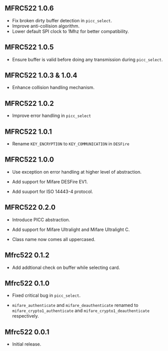 ## MFRC522 1.0.6  ##

*   Fix broken dirty buffer detection in `picc_select`.
*   Improve anti-collision algorithm.
*   Lower default SPI clock to 1Mhz for better compatibility.

## MFRC522 1.0.5  ##

*   Ensure buffer is valid before doing any transmission during `picc_select`.

## MFRC522 1.0.3 & 1.0.4  ##

*   Enhance collision handling mechanism.

## MFRC522 1.0.2 ##

*   Improve error handling in `picc_select`

## MFRC522 1.0.1 ##

*   Rename `KEY_ENCRYPTION` to `KEY_COMMUNICATION` in `DESFire`

## MFRC522 1.0.0 ##

*   Use exception on error handling at higher level of abstraction.

*   Add support for Mifare DESFire EV1.

*   Add suuport for ISO 14443-4 protocol.

## MFRC522 0.2.0 ##

*   Introduce PICC abstraction.

*   Add support for Mifare Ultralight and Mifare Ultralight C.

*   Class name now comes all uppercased.

## Mfrc522 0.1.2 ##

*   Add addtional check on buffer while selecting card.

## Mfrc522 0.1.0 ##

*   Fixed critical bug in `picc_select`.

*   `mifare_authenticate` and `mifare_deauthenticate` renamed to
    `mifare_crypto1_authenticate` and `mifare_crypto1_deauthenticate` respectively.

## Mfrc522 0.0.1 ##

*   Initial release.
